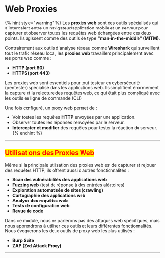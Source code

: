 # Web Proxies

{% hint style="warning" %}
Les **proxies web** sont des outils spécialisés qui s'intercalent entre un navigateur/application mobile et un serveur pour capturer et observer toutes les requêtes web échangées entre ces deux points. Ils agissent comme des outils de type **"man-in-the-middle" (MITM)**.

Contrairement aux outils d'analyse réseau comme **Wireshark** qui surveillent tout le trafic réseau local, les **proxies web** travaillent principalement avec les ports web comme :

* **HTTP (port 80)**
* **HTTPS (port 443)**

Les proxies web sont essentiels pour tout testeur en cybersécurité (pentester) spécialisé dans les applications web. Ils simplifient énormément la capture et la relecture des requêtes web, ce qui était plus compliqué avec les outils en ligne de commande (CLI).

Une fois configuré, un proxy web permet de :

* Voir toutes les requêtes **HTTP** envoyées par une application.
* Observer toutes les réponses renvoyées par le serveur.
* **Intercepter et modifier** des requêtes pour tester la réaction du serveur.
{% endhint %}

***

## <mark style="color:red;">**Utilisations des Proxies Web**</mark>

Même si la principale utilisation des proxies web est de capturer et rejouer des requêtes HTTP, ils offrent aussi d'autres fonctionnalités :

* **Scan des vulnérabilités des applications web**
* **Fuzzing web** (test de réponse à des entrées aléatoires)
* **Exploration automatisée de sites (crawling)**
* **Cartographie des applications web**
* **Analyse des requêtes web**
* **Tests de configuration web**
* **Revue de code**

Dans ce module, nous ne parlerons pas des attaques web spécifiques, mais nous apprendrons à utiliser ces outils et leurs différentes fonctionnalités. Nous évoquerons les deux outils de proxy web les plus utilisés :

* **Burp Suite**
* **ZAP (Zed Attack Proxy)**

***

